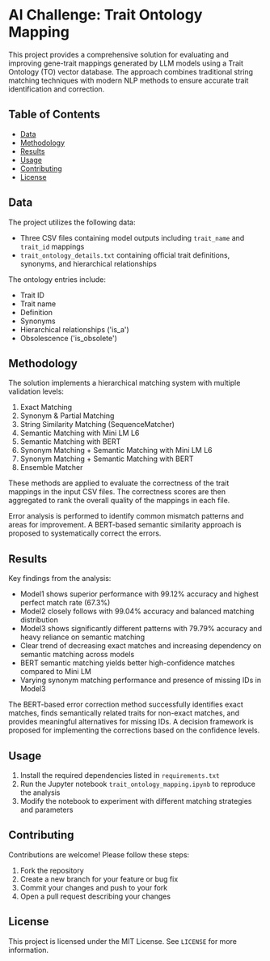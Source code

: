 # AI Challenge: Trait Ontology Mapping

This project provides a comprehensive solution for evaluating and improving gene-trait mappings generated by LLM models using a Trait Ontology (TO) vector database. The approach combines traditional string matching techniques with modern NLP methods to ensure accurate trait identification and correction.

## Table of Contents
- [Data](#data)
- [Methodology](#methodology)
- [Results](#results)
- [Usage](#usage)
- [Contributing](#contributing)
- [License](#license)

## Data
The project utilizes the following data:

- Three CSV files containing model outputs including `trait_name` and `trait_id` mappings
- `trait_ontology_details.txt` containing official trait definitions, synonyms, and hierarchical relationships

The ontology entries include:
- Trait ID
- Trait name 
- Definition
- Synonyms
- Hierarchical relationships ('is_a')  
- Obsolescence ('is_obsolete')

## Methodology 
The solution implements a hierarchical matching system with multiple validation levels:

1. Exact Matching
2. Synonym & Partial Matching
3. String Similarity Matching (SequenceMatcher)
4. Semantic Matching with Mini LM L6
5. Semantic Matching with BERT
6. Synonym Matching + Semantic Matching with Mini LM L6
7. Synonym Matching + Semantic Matching with BERT
8. Ensemble Matcher

These methods are applied to evaluate the correctness of the trait mappings in the input CSV files. The correctness scores are then aggregated to rank the overall quality of the mappings in each file.

Error analysis is performed to identify common mismatch patterns and areas for improvement. A BERT-based semantic similarity approach is proposed to systematically correct the errors.

## Results
Key findings from the analysis:

- Model1 shows superior performance with 99.12% accuracy and highest perfect match rate (67.3%) 
- Model2 closely follows with 99.04% accuracy and balanced matching distribution
- Model3 shows significantly different patterns with 79.79% accuracy and heavy reliance on semantic matching
- Clear trend of decreasing exact matches and increasing dependency on semantic matching across models
- BERT semantic matching yields better high-confidence matches compared to Mini LM
- Varying synonym matching performance and presence of missing IDs in Model3

The BERT-based error correction method successfully identifies exact matches, finds semantically related traits for non-exact matches, and provides meaningful alternatives for missing IDs. A decision framework is proposed for implementing the corrections based on the confidence levels.

## Usage
1. Install the required dependencies listed in `requirements.txt`
2. Run the Jupyter notebook `trait_ontology_mapping.ipynb` to reproduce the analysis
3. Modify the notebook to experiment with different matching strategies and parameters

## Contributing
Contributions are welcome! Please follow these steps:
1. Fork the repository
2. Create a new branch for your feature or bug fix
3. Commit your changes and push to your fork
4. Open a pull request describing your changes

## License
This project is licensed under the MIT License. See `LICENSE` for more information.
